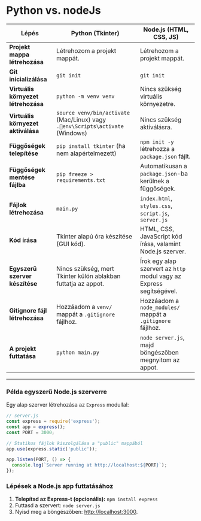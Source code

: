 # Python vs. nodeJs



| Lépés                                        | Python (Tkinter)                                              | Node.js (HTML, CSS, JS)                                        |
|----------------------------------------------|---------------------------------------------------------------|----------------------------------------------------------------|
| **Projekt mappa létrehozása**                | Létrehozom a projekt mappát.                                  | Létrehozom a projekt mappát.                                  |
| **Git inicializálása**                       | `git init`                                                     | `git init`                                                     |
| **Virtuális környezet létrehozása**          | `python -m venv venv`                                         | Nincs szükség virtuális környezetre.                           |
| **Virtuális környezet aktiválása**           | `source venv/bin/activate` (Mac/Linux) vagy `.env\Scripts\activate` (Windows) | Nincs szükség aktiválásra.                                    |
| **Függőségek telepítése**                    | `pip install tkinter` (ha nem alapértelmezett)                | `npm init -y` létrehozza a `package.json` fájlt.              |
| **Függőségek mentése fájlba**                | `pip freeze > requirements.txt`                               | Automatikusan a `package.json`-ba kerülnek a függőségek.      |
| **Fájlok létrehozása**                       | `main.py`                                                     | `index.html`, `styles.css`, `script.js`, `server.js`          |
| **Kód írása**                                | Tkinter alapú óra készítése (GUI kód).                        | HTML, CSS, JavaScript kód írása, valamint Node.js szerver.     |
| **Egyszerű szerver készítése**               | Nincs szükség, mert Tkinter külön ablakban futtatja az appot. | Írok egy alap szervert az `http` modul vagy az Express segítségével. |
| **Gitignore fájl létrehozása**               | Hozzáadom a `venv/` mappát a `.gitignore` fájlhoz.            | Hozzáadom a `node_modules/` mappát a `.gitignore` fájlhoz.    |
| **A projekt futtatása**                      | `python main.py`                                              | `node server.js`, majd böngészőben megnyitom az appot.        |

---

### Példa egyszerű Node.js szerverre
Egy alap szerver létrehozása az `Express` modullal:
```javascript
// server.js
const express = require('express');
const app = express();
const PORT = 3000;

// Statikus fájlok kiszolgálása a "public" mappából
app.use(express.static('public'));

app.listen(PORT, () => {
  console.log(`Server running at http://localhost:${PORT}`);
});

```

### Lépések a Node.js app futtatásához
1. **Telepítsd az Express-t (opcionális):** `npm install express`
2. Futtasd a szervert: `node server.js`
3. Nyisd meg a böngészőben: [http://localhost:3000](http://localhost:3000).
